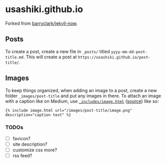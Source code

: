 # usashiki.github.io

Forked from [barryclark/jekyll-now](https://github.com/barryclark/jekyll-now).

## Posts

To create a post, create a new file in `_posts/` titled `yyyy-mm-dd-post-title.md`.
This will create a post at `https://usashiki.github.io/post-title/`.

## Images

To keep things organized, when adding an image to a post, create a new folder `_images/post-title` and put any images in there.
To attach an image with a caption like on Medium, use [`_includes/image.html`](/_includes/image.html) ([source](https://stackoverflow.com/a/19360305)) like so:

```
{% include image.html url="/images/post-title/image.png" description="caption text" %}
```

### TODOs

- [ ] favicon?
- [ ] site description?
- [ ] customize css more?
- [ ] rss feed?
